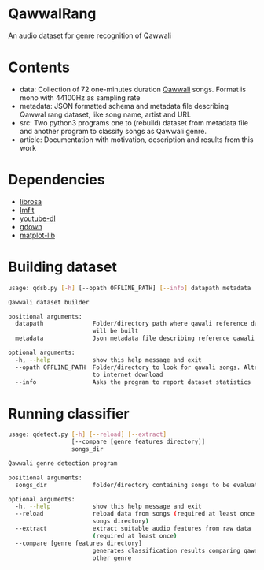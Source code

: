 # QawwalRang
An audio dataset for genre recognition of Qawwali

# Contents

- data: Collection of 72 one-minutes duration [Qawwali]() songs. Format is mono with 44100Hz as sampling rate
- metadata: JSON formatted schema and metadata file describing Qawwal rang dataset, like song name, artist and URL
- src: Two python3 programs one to (rebuild) dataset from metadata file and another program to classify songs as Qawwali genre.
- article: Documentation with motivation, description and results from this work

# Dependencies

- [librosa](https://librosa.org/)
- [lmfit](https://lmfit.github.io/lmfit-py/)
- [youtube-dl](https://pypi.org/project/youtube_dl/)
- [gdown](https://pypi.org/project/gdown/)
- [matplot-lib](https://pypi.org/project/matplotlib/)

# Building dataset
```bash
usage: qdsb.py [-h] [--opath OFFLINE_PATH] [--info] datapath metadata

Qawwali dataset builder

positional arguments:
  datapath              Folder/directory path where qawali reference dataset
                        will be built
  metadata              Json metadata file describing reference qawali dataset

optional arguments:
  -h, --help            show this help message and exit
  --opath OFFLINE_PATH  Folder/directory to look for qawali songs. Alternate
                        to internet download
  --info                Asks the program to report dataset statistics
```

# Running classifier
```bash
usage: qdetect.py [-h] [--reload] [--extract]
                  [--compare [genre features directory]]
                  songs_dir

Qawwali genre detection program

positional arguments:
  songs_dir             folder/directory containing songs to be evaluated

optional arguments:
  -h, --help            show this help message and exit
  --reload              reload data from songs (required at least once per
                        songs directory)
  --extract             extract suitable audio features from raw data
                        (required at least once)
  --compare [genre features directory]
                        generates classification results comparing qawali wtih
                        other genre

```
